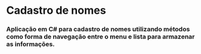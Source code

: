 # Cadastro de nomes
### Aplicação em C# para cadastro de nomes utilizando métodos como forma de navegação entre o menu e lista para armazenar as informações.